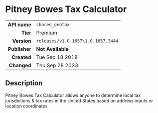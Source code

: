 # Pitney Bowes Tax Calculator
| | |
|-:|-|
|**API name**|`shared_geotax`|
|**Tier**|Premium|
|**Version**|`releases/v1.0.1657\1.0.1657.3444`|
|**Publisher**|**Not Available**|
|**Created**|Tue Sep 18 2018|
|**Changed**|Thu Sep 28 2023|

## Description
Pitney Bowes Tax Calculator allows anyone to determine local tax jurisdictions & tax rates in the United States based on address inputs or location coordinates
